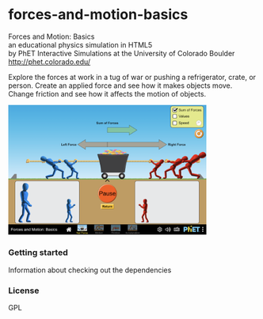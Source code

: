 forces-and-motion-basics
=============
Forces and Motion: Basics  
an educational physics simulation in HTML5  
by PhET Interactive Simulations at the University of Colorado Boulder  
http://phet.colorado.edu/

Explore the forces at work in a tug of war or pushing a refrigerator, crate, or person. Create an applied force and see how it makes objects move. Change friction and see how it affects the motion of objects.

<img src="https://raw.githubusercontent.com/phetsims/forces-and-motion-basics/master/assets/forces-and-motion-basics-screenshot.png" alt="Screenshot" style="width: 400px;"/>

### Getting started
Information about checking out the dependencies

### License
GPL
